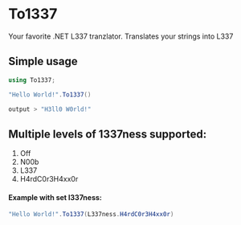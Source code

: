 # To1337

Your favorite .NET L337 tranzlator. Translates your strings into L337

## Simple usage
```cs
using To1337;

"Hello World!".To1337()
```
```cs
output > "H3ll0 W0rld!"
```

## Multiple levels of 1337ness supported:
1. Off
1. N00b
1. L337
1. H4rdC0r3H4xx0r

#### Example with set l337ness: 
```cs
"Hello World!".To1337(L337ness.H4rdC0r3H4xx0r)
```
